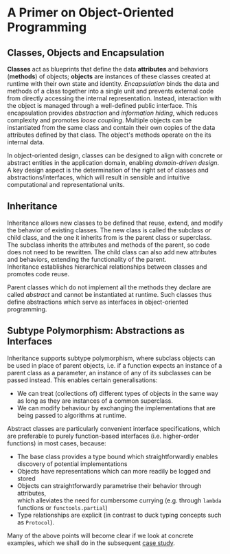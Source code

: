 # A Primer on Object-Oriented Programming

## Classes, Objects and Encapsulation

**Classes** act as blueprints that define the data **attributes** and behaviors (**methods**) of objects; 
**objects** are instances of these classes created at runtime with their own state and identity. 
*Encapsulation* binds the data and methods of a class together into a single unit and prevents external code from 
directly accessing the internal representation. Instead, interaction with the object is managed through a well-defined public interface. 
This encapsulation provides *abstraction* and *information hiding*, which reduces complexity and promotes *loose coupling*. 
Multiple objects can be instantiated from the same class and contain their own copies of the data attributes defined by that class. 
The object's methods operate on the its internal data.

In object-oriented design, classes can be designed to align with concrete or abstract entities in the application domain,
enabling *domain-driven design*.
A key design aspect is the determination of the right set of classes and abstractions/interfaces, which will result in sensible and intuitive computational and representational units.

## Inheritance

Inheritance allows new classes to be defined that reuse, extend, and modify the behavior of existing classes. 
The new class is called the subclass or child class, and the one it inherits from is the parent class or superclass. 
The subclass inherits the attributes and methods of the parent, so code does not need to be rewritten. 
The child class can also add new attributes and behaviors, extending the functionality of the parent.  
Inheritance establishes hierarchical relationships between classes and promotes code reuse. 

Parent classes which do not implement all the methods they declare are called *abstract* and 
cannot be instantiated at runtime. 
Such classes thus define abstractions which serve as interfaces in object-oriented programming.


## Subtype Polymorphism: Abstractions as Interfaces

Inheritance supports subtype polymorphism, where subclass objects can be used in place of parent objects, 
i.e. if a function expects an instance of a parent class as a parameter, an instance of any of its subclasses can be passed instead.
This enables certain generalisations:
  * We can treat (collections of) different types of objects in the same way as long as they are instances of a common superclass.
  * We can modify behaviour by exchanging the implementations that are being passed to algorithms at runtime.

Abstract classes are particularly convenient interface specifications, which are preferable to purely function-based interfaces (i.e. higher-order functions) in most cases, because:

 - The base class provides a type bound which straightforwardly enables discovery of potential implementations
 - Objects have representations which can more readily be logged and stored
 - Objects can straightforwardly parametrise their behavior through attributes,   
   which alleviates the need for cumbersome currying (e.g. through `lambda` functions or `functools.partial`)
 - Type relationships are explicit (in contrast to duck typing concepts such as `Protocol`).

 Many of the above points will become clear if we look at concrete examples,
 which we shall do in the subsequent [case study](../02a-case-study-0-unstructured-script/).